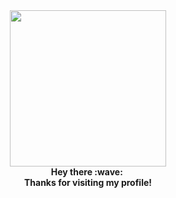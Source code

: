 <div id="header" align="center">
  <img src="https://media.giphy.com/media/13HgwGsXF0aiGY/giphy.gif" width="250"/>
  <br>
  <b>Hey there :wave:<b>
  <img src="https://komarev.com/ghpvc/?username=octantx&style=flat-square&color=blue" alt=""/>
  <br>
  <b>Thanks for visiting my profile!<b>
</div>
